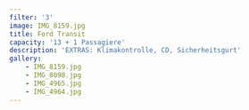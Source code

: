 ```yaml
---
filter: '3'
image: IMG_8159.jpg
title: Ford Transit
capacity: '13 + 1 Passagiere'
description: 'EXTRAS: Klimakontrolle, CD, Sicherheitsgurt'
gallery:
    - IMG_8159.jpg
    - IMG_8098.jpg
    - IMG_4965.jpg
    - IMG_4964.jpg
---
```

